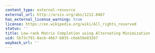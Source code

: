 ```yaml
---
content_type: external-resource
external_url: http://arxiv.org/abs/1212.0467
has_external_license_warning: true
license: https://en.wikipedia.org/wiki/All_rights_reserved
status: ''
title: Low-rank Matrix Completion using Alternating Minimization
uid: 5b73c791-8acb-46b7-b035-c6eb56e03267
wayback_url: ''
---
```

